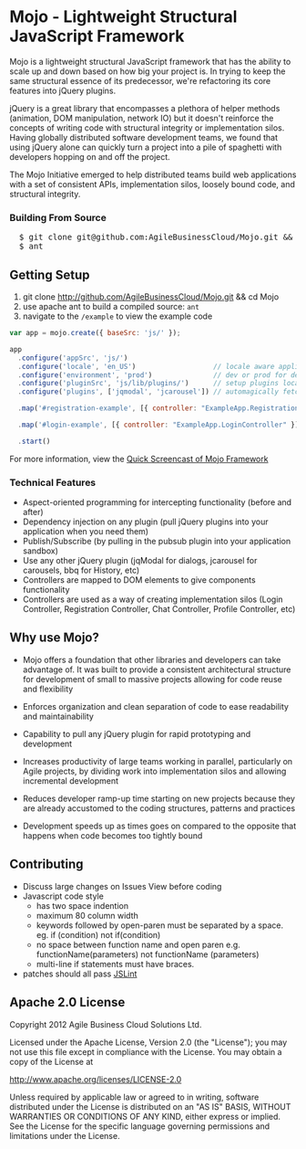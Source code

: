 # Mojo - Lightweight Structural JavaScript Framework

Mojo is a lightweight structural JavaScript framework that has the ability to scale up and down based on how big your project is.  In trying to keep the same structural essence of its predecessor, we're refactoring its core features into jQuery plugins.

jQuery is a great library that encompasses a plethora of helper methods (animation, DOM manipulation, network IO) but it doesn't reinforce the concepts of writing code with structural integrity or implementation silos. Having globally distributed software development teams, we found that using jQuery alone can quickly turn a project into a pile of spaghetti with developers hopping on and off the project.

The Mojo Initiative emerged to help distributed teams build web applications with a set of consistent APIs, implementation silos, loosely bound
code, and structural integrity.

### Building From Source

<pre>
  $ git clone git@github.com:AgileBusinessCloud/Mojo.git &amp;&amp; cd Mojo
  $ ant
</pre>

## Getting Setup

1. git clone http://github.com/AgileBusinessCloud/Mojo.git && cd Mojo
2. use apache ant to build a compiled source: <code>ant</code>
3. navigate to the <code>/example</code> to view the example code

``` js
var app = mojo.create({ baseSrc: 'js/' });

app
  .configure('appSrc', 'js/')
  .configure('locale', 'en_US')                   // locale aware applications! (load different languages)
  .configure('environment', 'prod')               // dev or prod for debugging mode!
  .configure('pluginSrc', 'js/lib/plugins/')      // setup plugins location directory
  .configure('plugins', ['jqmodal', 'jcarousel']) // automagically fetch my jQuery plugins!

  .map('#registration-example', [{ controller: "ExampleApp.RegistrationController", params: { user: 123, firstName: "Johnson" }} ])

  .map('#login-example', [{ controller: "ExampleApp.LoginController" }])

  .start()
```

For more information, view the [Quick Screencast of Mojo Framework](http://vimeo.com/22070574)

### Technical Features

* Aspect-oriented programming for intercepting functionality (before and after)
* Dependency injection on any plugin (pull jQuery plugins into your application when you need them)
* Publish/Subscribe (by pulling in the pubsub plugin into your application sandbox)
* Use any other jQuery plugin (jqModal for dialogs, jcarousel for carousels, bbq for History, etc)
* Controllers are mapped to DOM elements to give components functionality
* Controllers are used as a way of creating implementation silos (Login Controller, Registration Controller, Chat Controller, Profile Controller, etc)

## Why use Mojo?

* Mojo offers a foundation that other libraries and developers can take advantage of. It was built to provide a consistent architectural structure for development of small to massive projects allowing for code reuse and flexibility

* Enforces organization and clean separation of code to ease readability and maintainability

* Capability to pull any jQuery plugin for rapid prototyping and development
 
* Increases productivity of large teams working in parallel, particularly on Agile projects, by dividing work into implementation silos and allowing incremental development

* Reduces developer ramp-up time starting on new projects because they are already accustomed to the coding structures, patterns and practices

* Development speeds up as times goes on compared to the opposite that happens when code becomes too tightly bound

## Contributing

* Discuss large changes on Issues View before coding
* Javascript code style
  * has two space indention
  * maximum 80 column width
  * keywords followed by open-paren must be separated by a space. eg. if (condition) not if(condition)
  * no space between function name and open paren e.g. functionName(parameters) not functionName (parameters)
  * multi-line if statements must have braces.
* patches should all pass [JSLint](http://jslint.com) 

## Apache 2.0 License

Copyright 2012 Agile Business Cloud Solutions Ltd.

Licensed under the Apache License, Version 2.0 (the "License"); you may not use this file except in compliance with the License. You may obtain a copy of the License at

http://www.apache.org/licenses/LICENSE-2.0

Unless required by applicable law or agreed to in writing, software distributed under the License is distributed on an "AS IS" BASIS, WITHOUT WARRANTIES OR CONDITIONS OF ANY KIND, either express or implied. See the License for the specific language governing permissions and limitations under the License.
